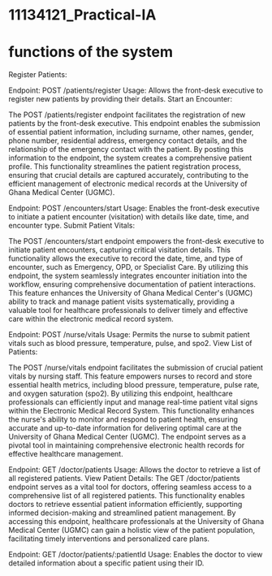 # 11134121_Practical-IA
# functions of the system
Register Patients:

Endpoint: POST /patients/register
Usage: Allows the front-desk executive to register new patients by providing their details.
Start an Encounter:

The POST /patients/register endpoint facilitates the registration of new patients by the front-desk executive. This endpoint enables the submission of essential patient information, including surname, other names, gender, phone number, residential address, emergency contact details, and the relationship of the emergency contact with the patient. By posting this information to the endpoint, the system creates a comprehensive patient profile. This functionality streamlines the patient registration process, ensuring that crucial details are captured accurately, contributing to the efficient management of electronic medical records at the University of Ghana Medical Center (UGMC).

Endpoint: POST /encounters/start
Usage: Enables the front-desk executive to initiate a patient encounter (visitation) with details like date, time, and encounter type.
Submit Patient Vitals:

The POST /encounters/start endpoint empowers the front-desk executive to initiate patient encounters, capturing critical visitation details. This functionality allows the executive to record the date, time, and type of encounter, such as Emergency, OPD, or Specialist Care. By utilizing this endpoint, the system seamlessly integrates encounter initiation into the workflow, ensuring comprehensive documentation of patient interactions. This feature enhances the University of Ghana Medical Center's (UGMC) ability to track and manage patient visits systematically, providing a valuable tool for healthcare professionals to deliver timely and effective care within the electronic medical record system.

Endpoint: POST /nurse/vitals
Usage: Permits the nurse to submit patient vitals such as blood pressure, temperature, pulse, and spo2.
View List of Patients:

The POST /nurse/vitals endpoint facilitates the submission of crucial patient vitals by nursing staff. This feature empowers nurses to record and store essential health metrics, including blood pressure, temperature, pulse rate, and oxygen saturation (spo2). By utilizing this endpoint, healthcare professionals can efficiently input and manage real-time patient vital signs within the Electronic Medical Record System. This functionality enhances the nurse's ability to monitor and respond to patient health, ensuring accurate and up-to-date information for delivering optimal care at the University of Ghana Medical Center (UGMC). The endpoint serves as a pivotal tool in maintaining comprehensive electronic health records for effective healthcare management.

Endpoint: GET /doctor/patients
Usage: Allows the doctor to retrieve a list of all registered patients.
View Patient Details:
The GET /doctor/patients endpoint serves as a vital tool for doctors, offering seamless access to a comprehensive list of all registered patients. This functionality enables doctors to retrieve essential patient information efficiently, supporting informed decision-making and streamlined patient management. By accessing this endpoint, healthcare professionals at the University of Ghana Medical Center (UGMC) can gain a holistic view of the patient population, facilitating timely interventions and personalized care plans. 

Endpoint: GET /doctor/patients/:patientId
Usage: Enables the doctor to view detailed information about a specific patient using their ID.
